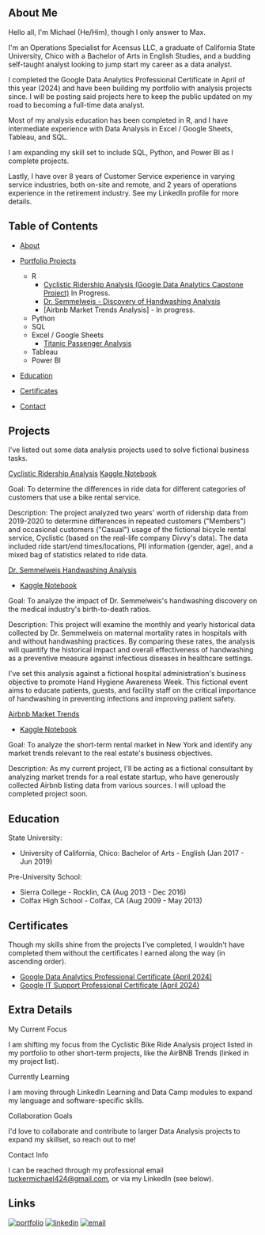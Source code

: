 
## About Me

Hello all, I'm Michael (He/Him), though I only answer to Max. 

I'm an Operations Specialist for Acensus LLC, a graduate of California State University, Chico with a Bachelor of Arts in English Studies, and a budding self-taught analyst looking to jump start my career as a data analyst.

I completed the Google Data Analytics Professional Certificate in April of this year (2024) and have been building my portfolio with analysis projects since. I will be posting said projects here to keep the public updated on my road to becoming a full-time data analyst.

Most of my analysis education has been completed in R, and I have intermediate experience with Data Analysis in Excel / Google Sheets, Tableau, and SQL. 

I am expanding my skill set to include SQL, Python, and Power BI as I complete projects.

Lastly, I have over 8 years of Customer Service experience in varying service industries, both on-site and remote, and 2 years of operations experience in the retirement industry. See my LinkedIn profile for more details. 

## Table of Contents

- [About]()
- [Portfolio Projects]()
  - R
    - [Cyclistic Ridership Analysis (Google Data Analytics Capstone Project)](https://www.kaggle.com/code/maxwelltucker/cyclistic-ridership-analysis) In Progress. 
    - [Dr. Semmelweis - Discovery of Handwashing Analysis](https://www.kaggle.com/code/maxwelltucker/dr-semmelweis-handwashing-analysis-in-r)
    - [Airbnb Market Trends Analysis] - In progress. 
  - Python
  - SQL
  - Excel / Google Sheets
    - [Titanic Passenger Analysis](https://docs.google.com/spreadsheets/d/1KBDlP4X4RZFamIjwzrDShAKObvztNu_ySmzY-grqeJo/edit?gid=0#gid=0)
  - Tableau
  - Power BI
 
- [Education]()
- [Certificates]()
- [Contact]()
## Projects

I've listed out some data analysis projects used to solve fictional business tasks. 

[Cyclistic Ridership Analysis](https://www.kaggle.com/code/maxwelltucker/cyclistic-ridership-analysis) 
[Kaggle Notebook](https://www.kaggle.com/code/maxwelltucker/cyclistic-ridership-analysis)

Goal: To determine the differences in ride data for different categories of customers that use a bike rental service.

Description: The project analyzed two years' worth of ridership data from 2019-2020 to determine differences in repeated customers ("Members") and occasional customers ("Casual") usage of the fictional bicycle rental service, Cyclistic (based on the real-life company Divvy's data). The data included ride start/end times/locations, PII information (gender, age), and a mixed bag of statistics related to ride data. 

[Dr. Semmelweis Handwashing Analysis](https://github.com/Maxibear812/Dr.-Semmelweis-Handwashing-Analysis)
- [Kaggle Notebook](https://www.kaggle.com/code/maxwelltucker/dr-semmelweis-handwashing-analysis-in-r/notebook)

Goal: To analyze the impact of Dr. Semmelweis's handwashing discovery on the medical industry's birth-to-death ratios.

Description: This project will examine the monthly and yearly historical data collected by Dr. Semmelweis on maternal mortality rates in hospitals with and without handwashing practices. By comparing these rates, the analysis will quantify the historical impact and overall effectiveness of handwashing as a preventive measure against infectious diseases in healthcare settings.

I've set this analysis against a fictional hospital administration's business objective to promote Hand Hygiene Awareness Week. This fictional event aims to educate patients, guests, and facility staff on the critical importance of handwashing in preventing infections and improving patient safety.

[Airbnb Market Trends](https://github.com/Maxibear812/AirBnB-Market-Trend-Analysis-Project)
- [Kaggle Notebook](https://www.kaggle.com/code/maxwelltucker/airbnb-market-trend-analysis-project/edit)

Goal: To analyze the short-term rental market in New York and identify any market trends relevant to the real estate's business objectives. 

Description: As my current project, I'll be acting as a fictional consultant by analyzing market trends for a real estate startup, who have generously collected Airbnb listing data from various sources. I will upload the completed project soon. 

## Education

State University: 

- University of California, Chico: Bachelor of Arts - English (Jan 2017 - Jun 2019)

Pre-University School: 

- Sierra College - Rocklin, CA (Aug 2013 - Dec 2016)
- Colfax High School - Colfax, CA (Aug 2009 - May 2013)
## Certificates

Though my skills shine from the projects I've completed, I wouldn't have completed them without the certificates I earned along the way (in ascending order).

- [Google Data Analytics Professional Certificate (April 2024)](https://www.coursera.org/account/accomplishments/specialization/MLQZXZF6H8TA)
- [Google IT Support Professional Certificate (April 2024)](https://www.coursera.org/account/accomplishments/specialization/TWV2FYZ6AAGL)
## Extra Details
My Current Focus 

I am shifting my focus from the Cyclistic Bike Ride Analysis project listed in my portfolio to other short-term projects, like the AirBNB Trends (linked in my project list). 

Currently Learning

I am moving through LinkedIn Learning and Data Camp modules to expand my language and software-specific skills. 

Collaboration Goals

I'd love to collaborate and contribute to larger Data Analysis projects to expand my skillset, so reach out to me!

Contact Info

I can be reached through my professional email tuckermichael424@gmail.com, or via my LinkedIn (see below). 


## Links
[![portfolio](https://img.shields.io/badge/my_portfolio-000?style=for-the-badge&logo=ko-fi&logoColor=white)](https://katherineoelsner.com/)
[![linkedin](https://img.shields.io/badge/linkedin-0A66C2?style=for-the-badge&logo=linkedin&logoColor=white)](https://www.linkedin.com/in/michael-maxwell-tucker/
)
[![email](https://img.shields.io/badge/Gmail-D14836?style=for-the-badge&logo=gmail&logoColor=white)](https://mail.google.com/mail/u/1/#inbox)


